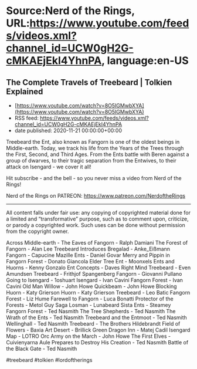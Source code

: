 # Source:Nerd of the Rings, URL:https://www.youtube.com/feeds/videos.xml?channel_id=UCW0gH2G-cMKAEjEkI4YhnPA, language:en-US

## The Complete Travels of Treebeard | Tolkien Explained
 - [https://www.youtube.com/watch?v=8O5IGMwbXYA](https://www.youtube.com/watch?v=8O5IGMwbXYA)
 - RSS feed: https://www.youtube.com/feeds/videos.xml?channel_id=UCW0gH2G-cMKAEjEkI4YhnPA
 - date published: 2020-11-21 00:00:00+00:00

Treebeard the Ent, also known as Fangorn is one of the oldest beings in Middle-earth.  Today, we track his life from the Years of the Trees through the First, Second, and Third Ages.  From the Ents battle with Beren against a group of dwarves, to their tragic separation from the Entwives, to their attack on Isengard - we cover it all!

Hit subscribe - and the bell - so you never miss a video from Nerd of the Rings!  

Nerd of the Rings on PATREON: https://www.patreon.com/NerdoftheRings


-------------- 
All content falls under fair use: any copying of copyrighted material done for a limited and “transformative” purpose, such as to comment upon, criticize, or parody a copyrighted work. Such uses can be done without permission from the copyright owner. 

Across Middle-earth - The Eaves of Fangorn - Ralph Damiani
The Forest of Fangorn - Alan Lee
Treebeard Introduces Bregalad - Anke_Eißmann
Fangorn - Capucine Mazille
Ents - Daniel Govar
Merry and Pippin in Fangorn Forest - Donato Giancola
Elder Tree Ent - Moonxels
Ents and Huorns - Kenny Gonzalo
Ent Concepts - Daves Right Mind
Treebeard - Even Amundsen
Treebeard - Frithjof Spangenberg
Fangorn - Giovanni Pullano
Going to Isengard - 1oshuart
Isengard - Ivan Cavini
Fangorn Forest - Ivan Cavini
Old Man Willow - John Howe
Quickbeam - John Howe
Blocking Huorn - Katy Grierson
Huorn - Katy Grierson
Treebeard - Leo Batic
Fangorn Forest - Liz Hume
Farewell to Fangorn - Luca Bonatti
Protector of the Forests - Metol Guy
Saga Losman - Lunabeard Sista
Ents - Steamey
Fangorn Forest - Ted Nasmith
The Tree Shepherds - Ted Nasmith
The Wrath of the Ents - Ted Nasmith
Treebeard and the Entmoot - Ted Nasmith
Wellinghall - Ted Nasmith
Treebeard - The Brothers Hildebrandt
Field of Flowers - Baxia Art
Desert - Brillick
Green Dragon Inn - Matej Cadil
Isengard Map - LOTRO
Orc Army on the March - John Howe
The First Elves - Cuivienyarna
Aule Prepares to Destroy His Creation - Ted Nasmith
Battle of the Black Gate - Ted Nasmith

#treebeard #tolkien #lordoftherings

